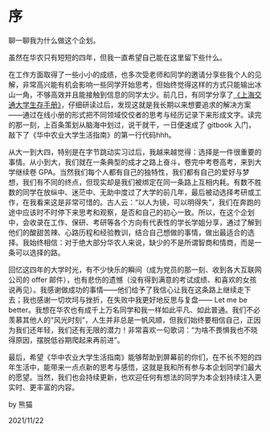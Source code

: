 # 序

聊一聊我为什么做这个企划。

虽然在华农只有短短的四年，但我一直希望自己能在这里留下些什么。

在工作方面取得了一些小小的成绩，也多次受老师和同学的邀请分享些我个人的见解，非常高兴能有机会影响一些同学开始思考，但始终觉得这样的方式只能输出冰山一角，不够高效并且能接触到信息的同学太少。前几日，有同学分享了[《上海交通大学生存手册》](https://survivesjtu.gitbook.io/survivesjtumanual/)，仔细研读过后，发现这就是我长期以来想要追求的解决方案——通过在线小册的形式把不同领域佼佼者的思考与经历记录下来形成文字。读完的那一刻，上百条策划从脑海中划过，说干就干，一日便速成了 gitbook 入门，敲下了《华中农业大学生活指南》的第一行代码hhh。

从大一到大四，特别是在字节跳动实习过后，我越来越觉得：选择是一件很重要的事情。从小到大，我们就在一条典型的成才之路上奋斗，卷完中考卷高考，来到大学继续卷 GPA。当然我们每个人都有自己的独特性，我们都有自己的爱好与梦想，我们有不同的终点，但现实却是我们被绑定在同一条路上互相内耗。有数不胜数的同学在放纵中、迷茫中、无助中度过了大学的前几年，最后被动选择考研或工作，在我看来这是非常可惜的。古人云：“以人为镜，可以明得失”，我们在奔跑的途中应该时不时停下来思考和观察，是否和自己的初心一致。所以，在这个企划中，会收录在工作、保研、考研等各个方向有代表性的学长学姐分享，通过了解到他们的酸甜苦辣、心路历程和经验教训，结合自己想做的事情，做出最适合的选择。我始终相信：对于绝大部分华农人来说，缺少的不是所谓智商和情商，而是一条可以选择的路。

回忆这四年的大学时光，有不少快乐的瞬间（成为党员的那一刻、收到各大互联网公司的 offer 邮件），也有悲伤的遗憾（没有得到满意的考试成绩、和喜欢的女孩说再见）。我感谢做成功的事情——他们给予了我信心让我在这条路上继续走下去；我也感谢一切坎坷与挫折，在失败中我更好地反思与复盘—— Let me be better。我想在华农也有成千上万名同学和我一样如此平凡、如此普通。我们不必羡慕其他人的“风光时刻”，人生并非总是一帆风顺，但我们始终要相信自己，正因为我们还年轻，我们还有无限的潜力！非常喜欢一句歌词：“为啥不畏惧我也不晓得原因，摆脱低谷期爬起来再前进”。

最后，希望《华中农业大学生活指南》能够帮助到屏幕前的你们，在不长不短的四年生活中，能带来一点点新的思考与感悟，这就是我和所有参与本企划同学们最大的愿望。当然，我们也会持续更新，也欢迎任何有想法的同学为本企划持续注入更实时、更丰富的内容。

by 熊猫

2021/11/22
